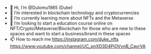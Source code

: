 - 👋 Hi, I’m @Dulomu1985 (Duke)
- 👀 I’m interested in blockchain technology and cryptocurrencies
- 🌱 I’m currently learning more about NFTs and the Metaverse
- 💞️ I’m looking to start a education course online on NFT/Crypto/Metaverse/Blockchain for those who are new to these spaces and want to start a business/brand in these spaces
- 📫 How to reach me https://instagram.com/duke_nfts https://www.youtube.com/channel/UC_pnXD3D4PjOVvnB_CayrVA

<!---
Dulomu1985/Dulomu1985 is a ✨ special ✨ repository because its `README.md` (this file) appears on your GitHub profile.
You can click the Preview link to take a look at your changes.
--->

